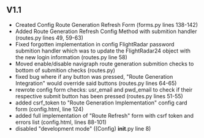 ## V1.1
- Created Config Route Generation Refresh Form (forms.py lines 138-142)
- Added Route Generation Refresh Config Method with submition handler (routes.py lines 49, 59-63)
- Fixed forgotten implementation in config FlightRadar password submition handler which was to update the FlightRadar24 object with the new login information (routes.py line 58)
- Moved enable/disable navigraph route generation submition checks to bottom of submition checks (routes.py)
- fixed bug where if any button was pressed, "Route Generation Integration" would override said buttons (routes.py lines 64-65)
- rewrote config form checks: usr_email and pwd_email to check if their respective submit button has been pressed (routes.py lines 51-55)
- added csrf_token to "Route Generation Implementation" config card form (config.html, line 124)
- added full implementation of "Route Refresh" form with csrf token and errors list (config.html, lines 88-101)
- disabled "development mode" ((Config) __init__.py line 8)